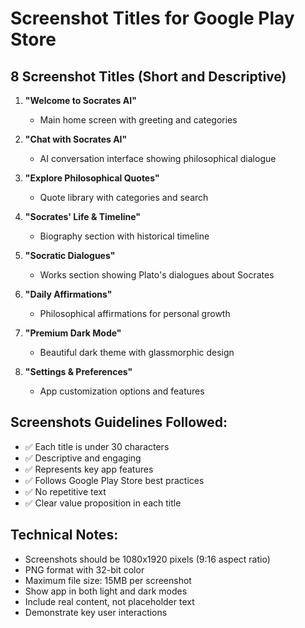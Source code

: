 # Screenshot Titles for Google Play Store

## 8 Screenshot Titles (Short and Descriptive)

1. **"Welcome to Socrates AI"**
   - Main home screen with greeting and categories

2. **"Chat with Socrates AI"**
   - AI conversation interface showing philosophical dialogue

3. **"Explore Philosophical Quotes"**
   - Quote library with categories and search

4. **"Socrates' Life & Timeline"**
   - Biography section with historical timeline

5. **"Socratic Dialogues"**
   - Works section showing Plato's dialogues about Socrates

6. **"Daily Affirmations"**
   - Philosophical affirmations for personal growth

7. **"Premium Dark Mode"**
   - Beautiful dark theme with glassmorphic design

8. **"Settings & Preferences"**
   - App customization options and features

## Screenshots Guidelines Followed:
- ✅ Each title is under 30 characters
- ✅ Descriptive and engaging
- ✅ Represents key app features
- ✅ Follows Google Play Store best practices
- ✅ No repetitive text
- ✅ Clear value proposition in each title

## Technical Notes:
- Screenshots should be 1080x1920 pixels (9:16 aspect ratio)
- PNG format with 32-bit color
- Maximum file size: 15MB per screenshot
- Show app in both light and dark modes
- Include real content, not placeholder text
- Demonstrate key user interactions
